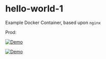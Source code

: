 # hello-world-1
Example Docker Container, based upon `nginx`


Prod:

[![Demo](https://cdn.uffizzi.com/demo-button.svg)](https://app.uffizzi.com/demo/github.com/NealArw/hello-world-1)



[![Demo](https://cdn.uffizzi.com/demo-button.svg)](https://pr-1065-deployment-31101-uffizzi-platform.app.uffizzi.com/demo/github.com/ALEXANCHESSS/hello-world-1)
